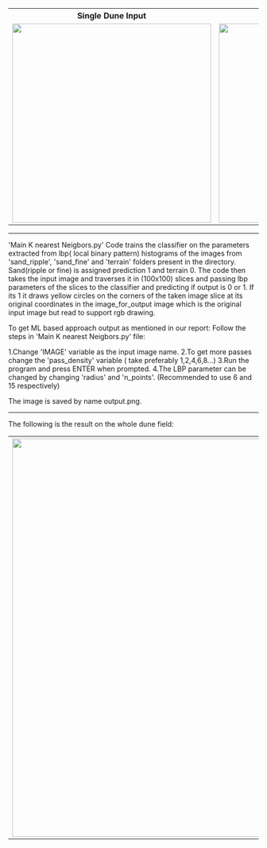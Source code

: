 <table>
  <tr>
    <th>Single Dune Input</th>
    <th>Output</th>
  </tr>
  <tr>
    <td>
     <img src="https://github.com/ViditLohia/Sand-Dune-Detection-On-MARS/blob/master/CompressedImages/ml1.png" height="400" width="400">
    </td>
    <td>
     <img src="https://github.com/ViditLohia/Sand-Dune-Detection-On-MARS/blob/master/CompressedImages/ml2.png" height="400" width="400">
    </td>
  </tr>
</table>


***
'Main K nearest Neigbors.py'  Code trains the classifier on the parameters extracted from lbp( local binary pattern) histograms of the images from 'sand_ripple', 'sand_fine' and 'terrain' folders present in the directory. Sand(ripple or fine) is assigned prediction 1 and terrain 0. The code then takes the input image and traverses it in (100x100) slices and passing lbp parameters of the slices to the classifier and predicting if output is 0 or 1. If its 1 it draws yellow circles on the corners of the taken image slice at its original coordinates in the image_for_output image which is the original input image but read to support rgb drawing.


To get ML based approach output as mentioned in our report:
Follow the steps in 'Main K nearest Neigbors.py' file: 

1.Change 'IMAGE' variable as the input image name.
2.To get more passes change the 'pass_density' variable ( take preferably 1,2,4,6,8...)
3.Run the program and press ENTER when prompted.
4.The LBP parameter can be changed by changing 'radius' and 'n_points'. (Recommended to use 6 and 15 respectively) 

The image is saved by name output.png.
***
The following is the result on the whole dune field:

<table>
  <tr>
    <th><img src="https://github.com/ViditLohia/Sand-Dune-Detection-On-MARS/blob/master/CompressedImages/all.png" width=800>
</th>
  </tr>
</table>




